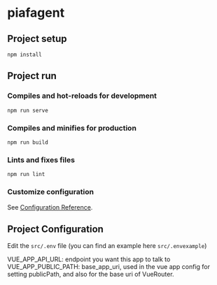 # piafagent

## Project setup
```
npm install
```

## Project run

### Compiles and hot-reloads for development
```
npm run serve
```

### Compiles and minifies for production
```
npm run build
```

### Lints and fixes files
```
npm run lint
```

### Customize configuration
See [Configuration Reference](https://cli.vuejs.org/config/).


## Project Configuration

Edit the `src/.env` file (you can find an example here `src/.envexample`)

VUE_APP_API_URL: endpoint you want this app to talk to
VUE_APP_PUBLIC_PATH: base_app_uri, used in the vue app config for setting publicPath, and also for the base uri of VueRouter.
